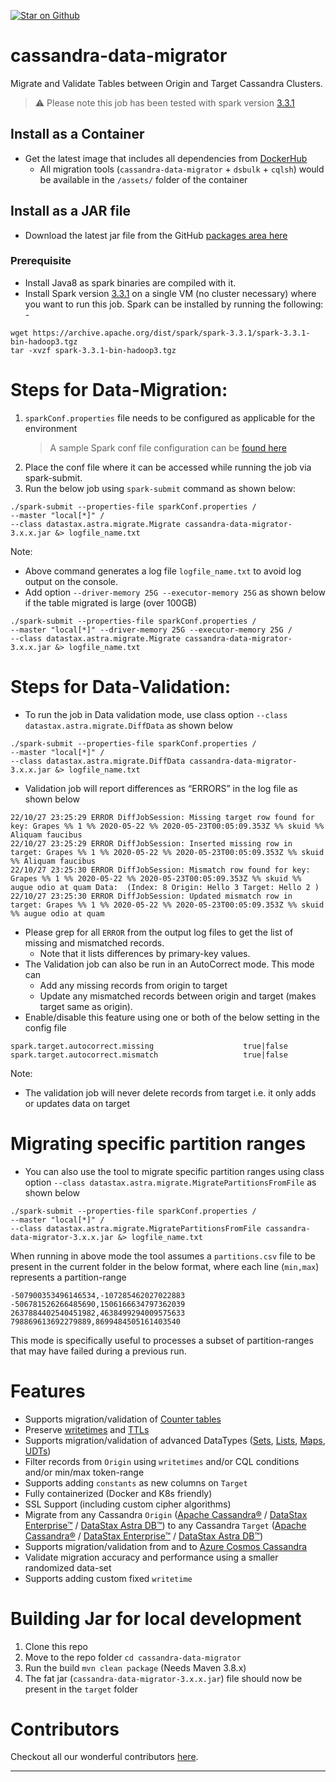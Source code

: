 [![Star on Github](https://img.shields.io/github/stars/datastax/cassandra-data-migrator.svg?style=social)](https://github.com/datastax/cassandra-data-migrator/stargazers)

# cassandra-data-migrator

Migrate and Validate Tables between Origin and Target Cassandra Clusters.

> :warning: Please note this job has been tested with spark version [3.3.1](https://archive.apache.org/dist/spark/spark-3.3.1/)

## Install as a Container
- Get the latest image that includes all dependencies from [DockerHub](https://hub.docker.com/r/datastax/cassandra-data-migrator) 
  - All migration tools (`cassandra-data-migrator` + `dsbulk` + `cqlsh`) would be available in the `/assets/` folder of the container

## Install as a JAR file
- Download the latest jar file from the GitHub [packages area here](https://github.com/orgs/datastax/packages?repo_name=cassandra-data-migrator)

### Prerequisite
- Install Java8 as spark binaries are compiled with it.
- Install Spark version [3.3.1](https://archive.apache.org/dist/spark/spark-3.3.1/) on a single VM (no cluster necessary) where you want to run this job. Spark can be installed by running the following: -
```
wget https://archive.apache.org/dist/spark/spark-3.3.1/spark-3.3.1-bin-hadoop3.tgz
tar -xvzf spark-3.3.1-bin-hadoop3.tgz
```

# Steps for Data-Migration:

1. `sparkConf.properties` file needs to be configured as applicable for the environment
   > A sample Spark conf file configuration can be [found here](./src/resources/sparkConf.properties)
2. Place the conf file where it can be accessed while running the job via spark-submit.
3. Run the below job using `spark-submit` command as shown below:

```
./spark-submit --properties-file sparkConf.properties /
--master "local[*]" /
--class datastax.astra.migrate.Migrate cassandra-data-migrator-3.x.x.jar &> logfile_name.txt
```

Note: 
- Above command generates a log file `logfile_name.txt` to avoid log output on the console.
- Add option `--driver-memory 25G --executor-memory 25G` as shown below if the table migrated is large (over 100GB)
```
./spark-submit --properties-file sparkConf.properties /
--master "local[*]" --driver-memory 25G --executor-memory 25G /
--class datastax.astra.migrate.Migrate cassandra-data-migrator-3.x.x.jar &> logfile_name.txt
```

# Steps for Data-Validation:

- To run the job in Data validation mode, use class option `--class datastax.astra.migrate.DiffData` as shown below

```
./spark-submit --properties-file sparkConf.properties /
--master "local[*]" /
--class datastax.astra.migrate.DiffData cassandra-data-migrator-3.x.x.jar &> logfile_name.txt
```

- Validation job will report differences as “ERRORS” in the log file as shown below

```
22/10/27 23:25:29 ERROR DiffJobSession: Missing target row found for key: Grapes %% 1 %% 2020-05-22 %% 2020-05-23T00:05:09.353Z %% skuid %% Aliquam faucibus
22/10/27 23:25:29 ERROR DiffJobSession: Inserted missing row in target: Grapes %% 1 %% 2020-05-22 %% 2020-05-23T00:05:09.353Z %% skuid %% Aliquam faucibus
22/10/27 23:25:30 ERROR DiffJobSession: Mismatch row found for key: Grapes %% 1 %% 2020-05-22 %% 2020-05-23T00:05:09.353Z %% skuid %% augue odio at quam Data:  (Index: 8 Origin: Hello 3 Target: Hello 2 )
22/10/27 23:25:30 ERROR DiffJobSession: Updated mismatch row in target: Grapes %% 1 %% 2020-05-22 %% 2020-05-23T00:05:09.353Z %% skuid %% augue odio at quam
```

- Please grep for all `ERROR` from the output log files to get the list of missing and mismatched records.
  - Note that it lists differences by primary-key values.
- The Validation job can also be run in an AutoCorrect mode. This mode can
  - Add any missing records from origin to target
  - Update any mismatched records between origin and target (makes target same as origin). 
- Enable/disable this feature using one or both of the below setting in the config file
```
spark.target.autocorrect.missing                    true|false
spark.target.autocorrect.mismatch                   true|false
```
Note:
- The validation job will never delete records from target i.e. it only adds or updates data on target

# Migrating specific partition ranges
- You can also use the tool to migrate specific partition ranges using class option `--class datastax.astra.migrate.MigratePartitionsFromFile` as shown below
```
./spark-submit --properties-file sparkConf.properties /
--master "local[*]" /
--class datastax.astra.migrate.MigratePartitionsFromFile cassandra-data-migrator-3.x.x.jar &> logfile_name.txt
```

When running in above mode the tool assumes a `partitions.csv` file to be present in the current folder in the below format, where each line (`min,max`) represents a partition-range 
```
-507900353496146534,-107285462027022883
-506781526266485690,1506166634797362039
2637884402540451982,4638499294009575633
798869613692279889,8699484505161403540
```
This mode is specifically useful to processes a subset of partition-ranges that may have failed during a previous run.

# Features
- Supports migration/validation of [Counter tables](https://docs.datastax.com/en/dse/6.8/cql/cql/cql_using/useCountersConcept.html)
- Preserve [writetimes](https://docs.datastax.com/en/dse/6.8/cql/cql/cql_reference/cql_commands/cqlSelect.html#cqlSelect__retrieving-the-datetime-a-write-occurred-p) and [TTLs](https://docs.datastax.com/en/dse/6.8/cql/cql/cql_reference/cql_commands/cqlSelect.html#cqlSelect__ref-select-ttl-p)
- Supports migration/validation of advanced DataTypes ([Sets](https://docs.datastax.com/en/dse/6.8/cql/cql/cql_reference/refDataTypes.html#refDataTypes__set), [Lists](https://docs.datastax.com/en/dse/6.8/cql/cql/cql_reference/refDataTypes.html#refDataTypes__list), [Maps](https://docs.datastax.com/en/dse/6.8/cql/cql/cql_reference/refDataTypes.html#refDataTypes__map), [UDTs](https://docs.datastax.com/en/dse/6.8/cql/cql/cql_reference/refDataTypes.html#refDataTypes__udt))
- Filter records from `Origin` using `writetimes` and/or CQL conditions and/or min/max token-range
- Supports adding `constants` as new columns on `Target`
- Fully containerized (Docker and K8s friendly)
- SSL Support (including custom cipher algorithms)
- Migrate from any Cassandra `Origin` ([Apache Cassandra®](https://cassandra.apache.org) / [DataStax Enterprise&trade;](https://www.datastax.com/products/datastax-enterprise) / [DataStax Astra DB&trade;](https://www.datastax.com/products/datastax-astra)) to any Cassandra `Target` ([Apache Cassandra®](https://cassandra.apache.org) / [DataStax Enterprise&trade;](https://www.datastax.com/products/datastax-enterprise) / [DataStax Astra DB&trade;](https://www.datastax.com/products/datastax-astra))
- Supports migration/validation from and to [Azure Cosmos Cassandra](https://learn.microsoft.com/en-us/azure/cosmos-db/cassandra)
- Validate migration accuracy and performance using a smaller randomized data-set
- Supports adding custom fixed `writetime`

# Building Jar for local development
1. Clone this repo
2. Move to the repo folder `cd cassandra-data-migrator`
3. Run the build `mvn clean package` (Needs Maven 3.8.x)
4. The fat jar (`cassandra-data-migrator-3.x.x.jar`) file should now be present in the `target` folder

# Contributors
Checkout all our wonderful contributors [here](./CONTRIBUTING.md#contributors).

---